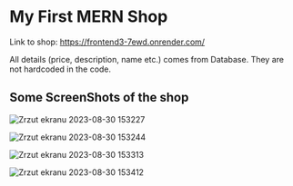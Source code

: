 # My First MERN Shop

Link to shop: https://frontend3-7ewd.onrender.com/

All details (price, description, name etc.) comes from Database. They are not hardcoded in the code.


## Some ScreenShots of the shop

![Zrzut ekranu 2023-08-30 153227](https://github.com/jakubolszanecki/first_shop/assets/116233896/48975822-959e-4cad-b46b-95ce322addf6)

![Zrzut ekranu 2023-08-30 153244](https://github.com/jakubolszanecki/first_shop/assets/116233896/b3c82219-5f31-418a-8748-151ddb854685)

![Zrzut ekranu 2023-08-30 153313](https://github.com/jakubolszanecki/first_shop/assets/116233896/bfa33327-eb32-471b-b5d2-4676cb8af181)

![Zrzut ekranu 2023-08-30 153412](https://github.com/jakubolszanecki/first_shop/assets/116233896/a115bc9c-ebc8-4f61-9ea7-00d4bd625e14)
